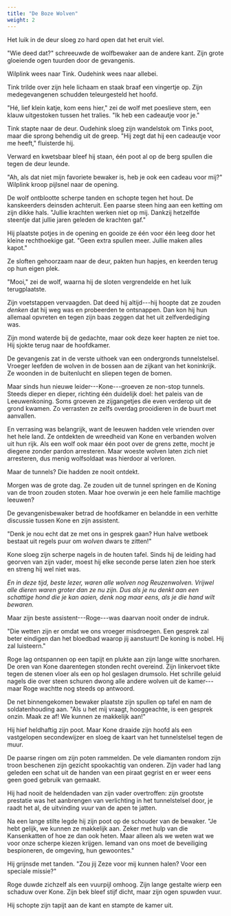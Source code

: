 ```yaml
---
title: "De Boze Wolven"
weight: 2
---
```


Het luik in de deur sloeg zo hard open dat het eruit viel. 

"Wie deed dat?" schreeuwde de wolfbewaker aan de andere kant. Zijn grote gloeiende ogen tuurden door de gevangenis.

Wilplink wees naar Tink. Oudehink wees naar allebei.

Tink trilde over zijn hele lichaam en staak braaf een vingertje op. Zijn medegevangenen schudden teleurgesteld het hoofd.

"Hé, lief klein katje, kom eens hier," zei de wolf met poeslieve stem, een klauw uitgestoken tussen het tralies. "Ik heb een cadeautje voor je."

Tink stapte naar de deur. Oudehink sloeg zijn wandelstok om Tinks poot, maar die sprong behendig uit de greep. "Hij zegt dat hij een cadeautje voor me heeft," fluisterde hij.

Verward en kwetsbaar bleef hij staan, één poot al op de berg spullen die tegen de deur leunde.

"Ah, als dat niet mijn favoriete bewaker is, heb je ook een cadeau voor mij?" Wilplink kroop pijlsnel naar de opening.

De wolf ontblootte scherpe tanden en schopte tegen het hout. De kanskeerders deinsden achteruit. Een paarse steen hing aan een ketting om zijn dikke hals. "Jullie krachten werken niet op mij. Dankzij hetzelfde steentje dat jullie jaren geleden de krachten gaf."

Hij plaatste potjes in de opening en gooide ze één voor één leeg door het kleine rechthoekige gat. "Geen extra spullen meer. Jullie maken alles kapot."

Ze sloften gehoorzaam naar de deur, pakten hun hapjes, en keerden terug op hun eigen plek.

"Mooi," zei de wolf, waarna hij de sloten vergrendelde en het luik terugplaatste. 

Zijn voetstappen vervaagden. Dat deed hij altijd---hij hoopte dat ze zouden _denken_ dat hij weg was en probeerden te ontsnappen. Dan kon hij hun allemaal opvreten en tegen zijn baas zeggen dat het uit zelfverdediging was. 

Zijn mond waterde bij de gedachte, maar ook deze keer hapten ze niet
toe. Hij sjokte terug naar de hoofdkamer.

De gevangenis zat in de verste uithoek van een ondergronds
tunnelstelsel. Vroeger leefden de wolven in de bossen aan de zijkant van
het koninkrijk. Ze woonden in de buitenlucht en sliepen tegen de bomen.

Maar sinds hun nieuwe leider---Kone---groeven ze non-stop tunnels. Steeds dieper en dieper, richting één duidelijk doel: het paleis van de Leeuwenkoning. Soms groeven ze zijgangetjes die even verderop uit de grond kwamen. Zo verrasten ze zelfs overdag prooidieren in de buurt met aanvallen.

En verrasing was belangrijk, want de leeuwen hadden vele vrienden over het hele land. Ze ontdekten de wreedheid van Kone en verbanden wolven uit hun rijk. Als een wolf ook maar één poot over de grens zette, mocht je diegene zonder pardon arresteren. Maar woeste wolven laten zich niet arresteren, dus menig wolfsoldaat was hierdoor al verloren.

Maar de tunnels? Die hadden ze nooit ontdekt.

Morgen was de grote dag. Ze zouden uit de tunnel springen en de Koning van de troon zouden stoten. Maar hoe overwin je een hele familie machtige leeuwen? 

De gevangenisbewaker betrad de hoofdkamer en belandde in een verhitte discussie tussen Kone en zijn assistent.

"Denk je nou echt dat ze met ons in gesprek gaan? Hun halve wetboek
bestaat uit regels puur om _wolven_ dwars te zitten!"

Kone sloeg zijn scherpe nagels in de houten tafel. Sinds hij de leiding had georven van zijn vader, moest hij elke seconde perse laten zien hoe sterk en streng hij wel niet was. 

*En in deze tijd, beste lezer, waren alle wolven nog Reuzenwolven. Vrijwel alle dieren waren groter dan ze nu zijn. Dus als je nu denkt aan een schattige hond die je kan aaien, denk nog maar eens, als je die hand wilt bewaren.*

Maar zijn beste assistent---Roge---was daarvan nooit onder de indruk.

"Die wetten zijn er omdat we ons vroeger misdroegen. Een gesprek zal
beter eindigen dan het bloedbad waarop jij aanstuurt! De koning is nobel. Hij zal luisteern."

Roge lag ontspannen op een tapijt en plukte aan zijn lange witte snorharen. De oren van Kone daarentegen
stonden recht overeind. Zijn linkervoet tikte tegen de stenen vloer als
een op hol geslagen drumsolo. Het schrille geluid nagels die over steen
schuren dwong alle andere wolven uit de kamer---maar Roge
wachtte nog steeds op antwoord.

De net binnengekomen bewaker plaatste zijn spullen op tafel en nam de soldatenhouding aan. "Als u het mij vraagt, hooggeachte, is een gesprek onzin. Maak ze af! We kunnen ze makkelijk aan!"

Hij hief heldhaftig zijn poot. Maar Kone draaide zijn hoofd als een vastgelopen secondewijzer en sloeg de kaart van het tunnelstelsel tegen de muur.

De paarse ringen om zijn poten rammelden. De vele diamanten rondom zijn troon beschenen zijn gezicht spookachtig van onderen. Zijn vader had lang geleden een schat uit de handen van een piraat gegrist en er weer eens geen goed gebruik van gemaakt.

Hij had nooit de heldendaden van zijn vader overtroffen: zijn grootste prestatie was het aanbrengen van verlichting in het tunnelstelsel door, je raadt het al, de uitvinding _vuur_ van de apen te jatten.

Na een lange stilte legde hij zijn poot op de schouder van de bewaker. "Je hebt gelijk, we kunnen ze makkelijk aan. Zeker met hulp van die Kansenkatten of hoe ze dan ook heten. Maar alleen als we weten
wat we voor onze scherpe kiezen krijgen. Iemand van ons moet de
beveiliging bespioneren, de omgeving, hun gewoontes." 

Hij grijnsde met tanden. "Zou jij Zeze voor mij kunnen halen? Voor een speciale missie?"

Roge duwde zichzelf als een vuurpijl omhoog. Zijn lange gestalte wierp een schaduw over Kone. Zijn bek bleef stijf dicht, maar zijn ogen spuwden vuur. 

Hij schopte zijn tapijt aan de kant en stampte de kamer uit.
